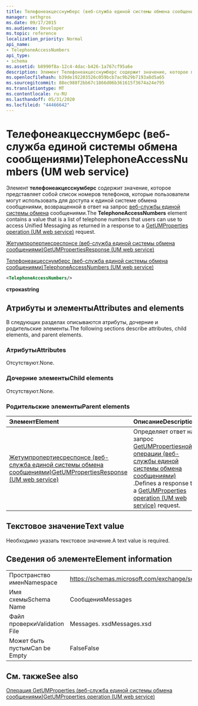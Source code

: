 ```yaml
---
title: Телефонеакцесснумберс (веб-служба единой системы обмена сообщениями)
manager: sethgros
ms.date: 09/17/2015
ms.audience: Developer
ms.topic: reference
localization_priority: Normal
api_name:
- TelephoneAccessNumbers
api_type:
- schema
ms.assetid: b8990f8a-12c4-4dac-b426-1a767cf95a6e
description: Элемент Телефонеакцесснумберс содержит значение, которое представляет собой список номеров телефонов, которые пользователи могут использовать для доступа к единой системе обмена сообщениями, возвращенной в ответ на запрос веб-службы единой системы обмена сообщениями.
ms.openlocfilehash: b39de192203526c059bcb7ac9b29b7193a8d5a65
ms.sourcegitcommit: 88ec988f2bb67c1866d06b361615f3674a24e795
ms.translationtype: MT
ms.contentlocale: ru-RU
ms.lasthandoff: 05/31/2020
ms.locfileid: "44466642"
---
```

# <a name="telephoneaccessnumbers-um-web-service"></a><span data-ttu-id="1b60d-103">Телефонеакцесснумберс (веб-служба единой системы обмена сообщениями)</span><span class="sxs-lookup"><span data-stu-id="1b60d-103">TelephoneAccessNumbers (UM web service)</span></span>

<span data-ttu-id="1b60d-104">Элемент **телефонеакцесснумберс** содержит значение, которое представляет собой список номеров телефонов, которые пользователи могут использовать для доступа к единой системе обмена сообщениями, возвращенной в ответ на запрос [веб-службы единой системы обмена](getumproperties-operation-um-web-service.md) сообщениями.</span><span class="sxs-lookup"><span data-stu-id="1b60d-104">The **TelephoneAccessNumbers** element contains a value that is a list of telephone numbers that users can use to access Unified Messaging as returned in a response to a [GetUMProperties operation (UM web service)](getumproperties-operation-um-web-service.md) request.</span></span> 
  
[<span data-ttu-id="1b60d-105">Жетумпропертиесреспонсе (веб-служба единой системы обмена сообщениями)</span><span class="sxs-lookup"><span data-stu-id="1b60d-105">GetUMPropertiesResponse (UM web service)</span></span>](getumpropertiesresponse-um-web-service.md)
  
[<span data-ttu-id="1b60d-106">Телефонеакцесснумберс (веб-служба единой системы обмена сообщениями)</span><span class="sxs-lookup"><span data-stu-id="1b60d-106">TelephoneAccessNumbers (UM web service)</span></span>](telephoneaccessnumbers-um-web-service.md)
  
```xml
<TelephoneAccessNumbers/>
```

 <span data-ttu-id="1b60d-107">**строка**</span><span class="sxs-lookup"><span data-stu-id="1b60d-107">**string**</span></span>
## <a name="attributes-and-elements"></a><span data-ttu-id="1b60d-108">Атрибуты и элементы</span><span class="sxs-lookup"><span data-stu-id="1b60d-108">Attributes and elements</span></span>

<span data-ttu-id="1b60d-109">В следующих разделах описываются атрибуты, дочерние и родительские элементы.</span><span class="sxs-lookup"><span data-stu-id="1b60d-109">The following sections describe attributes, child elements, and parent elements.</span></span>
  
### <a name="attributes"></a><span data-ttu-id="1b60d-110">Атрибуты</span><span class="sxs-lookup"><span data-stu-id="1b60d-110">Attributes</span></span>

<span data-ttu-id="1b60d-111">Отсутствуют.</span><span class="sxs-lookup"><span data-stu-id="1b60d-111">None.</span></span>
  
### <a name="child-elements"></a><span data-ttu-id="1b60d-112">Дочерние элементы</span><span class="sxs-lookup"><span data-stu-id="1b60d-112">Child elements</span></span>

<span data-ttu-id="1b60d-113">Отсутствуют.</span><span class="sxs-lookup"><span data-stu-id="1b60d-113">None.</span></span>
  
### <a name="parent-elements"></a><span data-ttu-id="1b60d-114">Родительские элементы</span><span class="sxs-lookup"><span data-stu-id="1b60d-114">Parent elements</span></span>

|<span data-ttu-id="1b60d-115">**Элемент**</span><span class="sxs-lookup"><span data-stu-id="1b60d-115">**Element**</span></span>|<span data-ttu-id="1b60d-116">**Описание**</span><span class="sxs-lookup"><span data-stu-id="1b60d-116">**Description**</span></span>|
|:-----|:-----|
|[<span data-ttu-id="1b60d-117">Жетумпропертиесреспонсе (веб-служба единой системы обмена сообщениями)</span><span class="sxs-lookup"><span data-stu-id="1b60d-117">GetUMPropertiesResponse (UM web service)</span></span>](getumpropertiesresponse-um-web-service.md) <br/> |<span data-ttu-id="1b60d-118">Определяет ответ на запрос [GetUMPropertiesной операции (веб-службы единой системы обмена сообщениями)](getumproperties-operation-um-web-service.md) .</span><span class="sxs-lookup"><span data-stu-id="1b60d-118">Defines a response to a [GetUMProperties operation (UM web service)](getumproperties-operation-um-web-service.md) request.</span></span>  <br/> |
   
## <a name="text-value"></a><span data-ttu-id="1b60d-119">Текстовое значение</span><span class="sxs-lookup"><span data-stu-id="1b60d-119">Text value</span></span>

<span data-ttu-id="1b60d-120">Необходимо указать текстовое значение.</span><span class="sxs-lookup"><span data-stu-id="1b60d-120">A text value is required.</span></span>
  
## <a name="element-information"></a><span data-ttu-id="1b60d-121">Сведения об элементе</span><span class="sxs-lookup"><span data-stu-id="1b60d-121">Element information</span></span>

|||
|:-----|:-----|
|<span data-ttu-id="1b60d-122">Пространство имен</span><span class="sxs-lookup"><span data-stu-id="1b60d-122">Namespace</span></span>  <br/> |https://schemas.microsoft.com/exchange/services/2006/messages  <br/> |
|<span data-ttu-id="1b60d-123">Имя схемы</span><span class="sxs-lookup"><span data-stu-id="1b60d-123">Schema Name</span></span>  <br/> |<span data-ttu-id="1b60d-124">Сообщения</span><span class="sxs-lookup"><span data-stu-id="1b60d-124">Messages</span></span>  <br/> |
|<span data-ttu-id="1b60d-125">Файл проверки</span><span class="sxs-lookup"><span data-stu-id="1b60d-125">Validation File</span></span>  <br/> |<span data-ttu-id="1b60d-126">Messages. xsd</span><span class="sxs-lookup"><span data-stu-id="1b60d-126">Messages.xsd</span></span>  <br/> |
|<span data-ttu-id="1b60d-127">Может быть пустым</span><span class="sxs-lookup"><span data-stu-id="1b60d-127">Can be Empty</span></span>  <br/> |<span data-ttu-id="1b60d-128">False</span><span class="sxs-lookup"><span data-stu-id="1b60d-128">False</span></span>  <br/> |
   
## <a name="see-also"></a><span data-ttu-id="1b60d-129">См. также</span><span class="sxs-lookup"><span data-stu-id="1b60d-129">See also</span></span>



[<span data-ttu-id="1b60d-130">Операция GetUMProperties (веб-служба единой системы обмена сообщениями)</span><span class="sxs-lookup"><span data-stu-id="1b60d-130">GetUMProperties operation (UM web service)</span></span>](getumproperties-operation-um-web-service.md)

